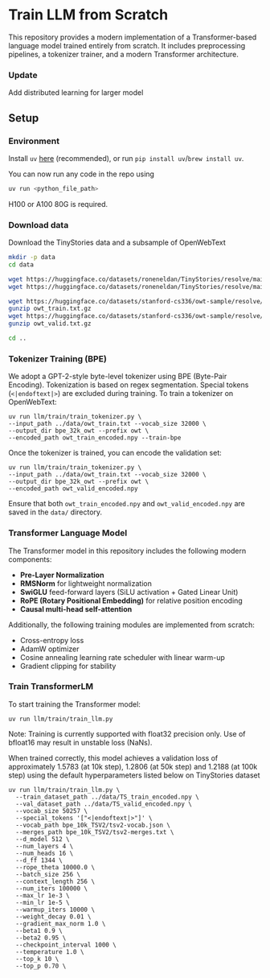 # Train LLM from Scratch
This repository provides a modern implementation of a Transformer-based language model trained entirely from scratch. It includes preprocessing pipelines, a tokenizer trainer, and a modern Transformer architecture.
### Update
Add distributed learning for larger model
## Setup
### Environment
Install `uv` [here](https://github.com/astral-sh/uv) (recommended), or run `pip install uv`/`brew install uv`.

You can now run any code in the repo using
```sh
uv run <python_file_path>
```
H100 or A100 80G is required.

### Download data
Download the TinyStories data and a subsample of OpenWebText

``` sh
mkdir -p data
cd data

wget https://huggingface.co/datasets/roneneldan/TinyStories/resolve/main/TinyStoriesV2-GPT4-train.txt
wget https://huggingface.co/datasets/roneneldan/TinyStories/resolve/main/TinyStoriesV2-GPT4-valid.txt

wget https://huggingface.co/datasets/stanford-cs336/owt-sample/resolve/main/owt_train.txt.gz
gunzip owt_train.txt.gz
wget https://huggingface.co/datasets/stanford-cs336/owt-sample/resolve/main/owt_valid.txt.gz
gunzip owt_valid.txt.gz

cd ..
```

### Tokenizer Training (BPE)
We adopt a GPT-2-style byte-level tokenizer using BPE (Byte-Pair Encoding). Tokenization is based on regex segmentation. Special tokens (`<|endoftext|>`) are excluded during training.
To train a tokenizer on OpenWebText:
```
uv run llm/train/train_tokenizer.py \
--input_path ../data/owt_train.txt --vocab_size 32000 \
--output_dir bpe_32k_owt --prefix owt \
--encoded_path owt_train_encoded.npy --train-bpe
```
Once the tokenizer is trained, you can encode the validation set:
```
uv run llm/train/train_tokenizer.py \
--input_path ../data/owt_train.txt --vocab_size 32000 \
--output_dir bpe_32k_owt --prefix owt \
--encoded_path owt_valid_encoded.npy
```
Ensure that both `owt_train_encoded.npy` and `owt_valid_encoded.npy` are saved in the `data/` directory.

### Transformer Language Model
The Transformer model in this repository includes the following modern components:

- **Pre-Layer Normalization**  
- **RMSNorm** for lightweight normalization  
- **SwiGLU** feed-forward layers (SiLU activation + Gated Linear Unit)  
- **RoPE (Rotary Positional Embedding)** for relative position encoding  
- **Causal multi-head self-attention**

Additionally, the following training modules are implemented from scratch:

- Cross-entropy loss  
- AdamW optimizer  
- Cosine annealing learning rate scheduler with linear warm-up  
- Gradient clipping for stability

### Train TransformerLM
To start training the Transformer model:
```
uv run llm/train/train_llm.py
```
Note: Training is currently supported with float32 precision only. Use of bfloat16 may result in unstable loss (NaNs).

When trained correctly, this model achieves a validation loss of approximately 1.5783 (at 10k step), 1.2806 (at 50k step) and 1.2188 (at 100k step) using the default hyperparameters listed below on TinyStories dataset
```
uv run llm/train/train_llm.py \
  --train_dataset_path ../data/TS_train_encoded.npy \
  --val_dataset_path ../data/TS_valid_encoded.npy \
  --vocab_size 50257 \
  --special_tokens '["<|endoftext|>"]' \
  --vocab_path bpe_10k_TSV2/tsv2-vocab.json \
  --merges_path bpe_10k_TSV2/tsv2-merges.txt \
  --d_model 512 \
  --num_layers 4 \
  --num_heads 16 \
  --d_ff 1344 \
  --rope_theta 10000.0 \
  --batch_size 256 \
  --context_length 256 \
  --num_iters 100000 \
  --max_lr 1e-3 \
  --min_lr 1e-5 \
  --warmup_iters 10000 \
  --weight_decay 0.01 \
  --gradient_max_norm 1.0 \
  --beta1 0.9 \
  --beta2 0.95 \
  --checkpoint_interval 1000 \
  --temperature 1.0 \
  --top_k 10 \
  --top_p 0.70 \
```

